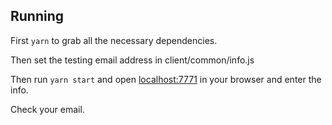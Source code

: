 ## Running

First `yarn` to grab all the necessary dependencies.

Then set the testing email address in client/common/info.js

Then run `yarn start` and open <localhost:7771> in your browser and enter the info.

Check your email.
